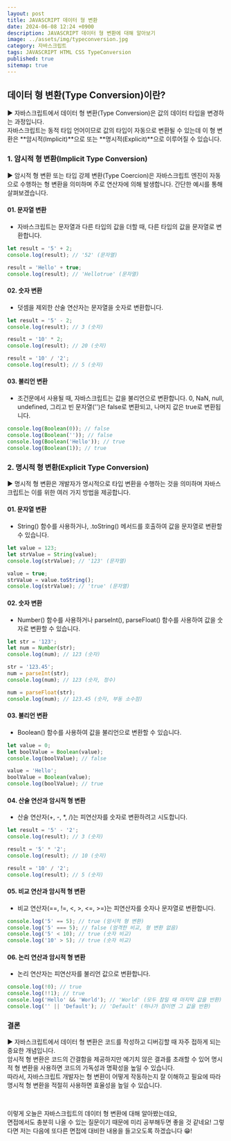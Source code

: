 ```yaml
---
layout: post
title: JAVASCRIPT 데이터 형 변환
date: 2024-06-08 12:24 +0900
description: JAVASCRIPT 데이터 형 변환에 대해 알아보기
image: ../assets/img/typeconversion.jpg
category: 자바스크립트
tags: JAVASCRIPT HTML CSS TypeConversion
published: true
sitemap: true
---
```


## 데이터 형 변환(Type Conversion)이란?

▶ 자바스크립트에서 데이터 형 변환(Type Conversion)은 값의 데이터 타입을 변경하는 과정입니다.<br>
자바스크립트는 동적 타입 언어이므로 값의 타입이 자동으로 변환될 수 있는데 이 형 변환은 **암시적(Implicit)**으로 또는 **명시적(Explicit)**으로 이루어질 수 있습니다.

### 1. 암시적 형 변환(Implicit Type Conversion)

▶ 암시적 형 변환 또는 타입 강제 변환(Type Coercion)은 자바스크립트 엔진이 자동으로 수행하는 형 변환을 의미하며 주로 연산자에 의해 발생합니다. 간단한 예시를 통해 살펴보겠습니다.

#### 01. 문자열 변환

- 자바스크립트는 문자열과 다른 타입의 값을 더할 때, 다른 타입의 값을 문자열로 변환합니다.

````javascript
let result = '5' + 2;
console.log(result); // '52' (문자열)

result = 'Hello' + true;
console.log(result); // 'Hellotrue' (문자열)
````

#### 02. 숫자 변환

- 덧셈을 제외한 산술 연산자는 문자열을 숫자로 변환합니다.

````javascript
let result = '5' - 2;
console.log(result); // 3 (숫자)

result = '10' * 2;
console.log(result); // 20 (숫자)

result = '10' / '2';
console.log(result); // 5 (숫자)
````

#### 03. 불리언 변환

- 조건문에서 사용될 때, 자바스크립트는 값을 불리언으로 변환합니다. 0, NaN, null, undefined, 그리고 빈 문자열('')은 false로 변환되고, 나머지 값은 true로 변환됩니다.

````javascript
console.log(Boolean(0)); // false
console.log(Boolean('')); // false
console.log(Boolean('Hello')); // true
console.log(Boolean(1)); // true
````

### 2. 명시적 형 변환(Explicit Type Conversion)

▶ 명시적 형 변환은 개발자가 명시적으로 타입 변환을 수행하는 것을 의미하며 자바스크립트는 이를 위한 여러 가지 방법을 제공합니다.

#### 01. 문자열 변환

- String() 함수를 사용하거나, .toString() 메서드를 호출하여 값을 문자열로 변환할 수 있습니다.

````javascript
let value = 123;
let strValue = String(value);
console.log(strValue); // '123' (문자열)

value = true;
strValue = value.toString();
console.log(strValue); // 'true' (문자열)
````

#### 02. 숫자 변환

- Number() 함수를 사용하거나 parseInt(), parseFloat() 함수를 사용하여 값을 숫자로 변환할 수 있습니다.

````javascript
let str = '123';
let num = Number(str);
console.log(num); // 123 (숫자)

str = '123.45';
num = parseInt(str);
console.log(num); // 123 (숫자, 정수)

num = parseFloat(str);
console.log(num); // 123.45 (숫자, 부동 소수점)
````

#### 03. 불리언 변환

- Boolean() 함수를 사용하여 값을 불리언으로 변환할 수 있습니다.

````javascript
let value = 0;
let boolValue = Boolean(value);
console.log(boolValue); // false

value = 'Hello';
boolValue = Boolean(value);
console.log(boolValue); // true
````

#### 04. 산술 연산과 암시적 형 변환

- 산술 연산자(+, -, *, /)는 피연산자를 숫자로 변환하려고 시도합니다.

````javascript
let result = '5' - '2';
console.log(result); // 3 (숫자)

result = '5' * '2';
console.log(result); // 10 (숫자)

result = '10' / '2';
console.log(result); // 5 (숫자)
````

#### 05. 비교 연산과 암시적 형 변환

- 비교 연산자(==, !=, <, >, <=, >=)는 피연산자를 숫자나 문자열로 변환합니다.

````javascript
console.log('5' == 5); // true (암시적 형 변환)
console.log('5' === 5); // false (엄격한 비교, 형 변환 없음)
console.log('5' < 10); // true (숫자 비교)
console.log('10' > 5); // true (숫자 비교)
````

#### 06. 논리 연산과 암시적 형 변환

- 논리 연산자는 피연산자를 불리언 값으로 변환합니다.

````javascript
console.log(!0); // true
console.log(!!1); // true
console.log('Hello' && 'World'); // 'World' (모두 참일 때 마지막 값을 반환)
console.log('' || 'Default'); // 'Default' (하나가 참이면 그 값을 반환)
````

### 결론

▶ 자바스크립트에서 데이터 형 변환은 코드를 작성하고 디버깅할 때 자주 접하게 되는 중요한 개념입니다.<br>
암시적 형 변환은 코드의 간결함을 제공하지만 예기치 않은 결과를 초래할 수 있어 명시적 형 변환을 사용하면 코드의 가독성과 명확성을 높일 수 있습니다.<br>
따라서, 자바스크립트 개발자는 형 변환이 어떻게 작동하는지 잘 이해하고 필요에 따라 명시적 형 변환을 적절히 사용하면 효율성을 높일 수 있습니다.

<br>

이렇게 오늘은 자바스크립트의 데이터 형 변환에 대해 알아봤는데요,<br>
면접에서도 충분히 나올 수 있는 질문이기 때문에 미리 공부해두면 좋을 것 같네요!
그렇다면 저는 다음에 또다른 면접에 대비한 내용을 들고오도록 하겠습니다 😁!